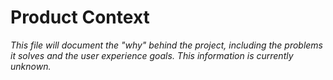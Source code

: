 # Product Context

*This file will document the "why" behind the project, including the problems it solves and the user experience goals. This information is currently unknown.*
